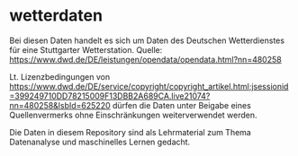 # wetterdaten

Bei diesen Daten handelt es sich um Daten des Deutschen Wetterdienstes für eine Stuttgarter Wetterstation. 
Quelle: https://www.dwd.de/DE/leistungen/opendata/opendata.html?nn=480258

Lt. Lizenzbedingungen von https://www.dwd.de/DE/service/copyright/copyright_artikel.html;jsessionid=399249710DD78215009F13DBB2A689CA.live21074?nn=480258&lsbId=625220 dürfen die Daten unter Beigabe eines Quellenvermerks ohne Einschränkungen weiterverwendet werden.

Die Daten in diesem Repository sind als Lehrmaterial zum Thema Datenanalyse und maschinelles Lernen gedacht.
